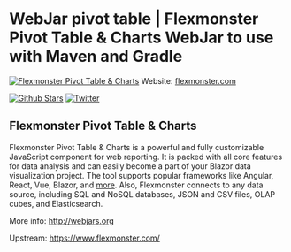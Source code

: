 # WebJar pivot table | Flexmonster Pivot Table & Charts WebJar to use with Maven and Gradle
[![Flexmonster Pivot Table & Charts](https://cdn.flexmonster.com/readmes/blazor.webp)](https://www.flexmonster.com?r=sample_blz)
Website: [flexmonster.com](https://www.flexmonster.com?r=sample_blz)

[![Github Stars](https://img.shields.io/github/stars/flexmonster?style=social)](https://github.com/flexmonster) [![Twitter](https://img.shields.io/twitter/follow/Flexmonster?style=social)](https://twitter.com/Flexmonster)

## Flexmonster Pivot Table & Charts

Flexmonster Pivot Table & Charts is a powerful and fully customizable JavaScript component for web reporting. It is packed with all core features for data analysis and can easily become a part of your Blazor data visualization project. The tool supports popular frameworks like Angular, React, Vue, Blazor, and [more](https://www.flexmonster.com/doc/available-tutorials-integration?r=sample_blz). Also, Flexmonster connects to any data source, including SQL and NoSQL databases, JSON and CSV files, OLAP cubes, and Elasticsearch. 
 
More info: http://webjars.org

Upstream: https://www.flexmonster.com/
